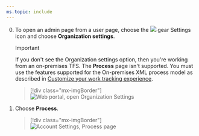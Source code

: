 ```yaml
---
ms.topic: include
---
```


0. To open an admin page from a user page, choose the ![](/vsts/boards/_img/icons/gear_icon.png) gear Settings icon and choose **Organization settings**.
 
	> [!IMPORTANT]  
	>If you don't see the Organization settings option, then you're working from an on-premises TFS. The **Process** page isn't supported. You must use the features supported for the On-premises XML process model as described in [Customize your work tracking experience](/vsts/reference/customize-work).
	
	> [!div class="mx-imgBorder"]  
	> ![Web portal, open Organization Settings](/vsts/_shared/_img/settings/open-organization-settings.png)

0. Choose **Process**. 
   
	> [!div class="mx-imgBorder"]  
	> ![Account Settings, Process page](/vsts/organizations/settings/work/_img/process/open-process-page.png) 

